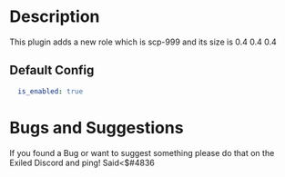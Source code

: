 # Description
This plugin adds a new role which is scp-999 and its size is 0.4 0.4 0.4

## Default Config
```yml
  is_enabled: true
```

# Bugs and Suggestions
If you found a Bug or want to suggest something please do that on the Exiled Discord and ping! Said<$#4836
